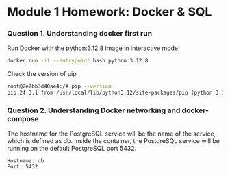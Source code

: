 # Module 1 Homework: Docker & SQL

### Question 1. Understanding docker first run

Run Docker with the python:3.12.8 image in interactive mode

```bash
docker run -it --entrypoint bash python:3.12.8
```

Check the version of pip

```bash
root@2e7bb3d40ae4:/# pip --version
pip 24.3.1 from /usr/local/lib/python3.12/site-packages/pip (python 3.12)
```

### Question 2. Understanding Docker networking and docker-compose

The hostname for the PostgreSQL service will be the name of the service, which is defined as db.
Inside the container, the PostgreSQL service will be running on the default PostgreSQL port 5432.

```
Hostname: db
Port: 5432
```
